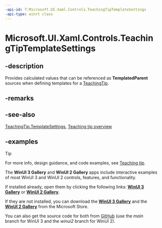 ```yaml
---
-api-id: T:Microsoft.UI.Xaml.Controls.TeachingTipTemplateSettings
-api-type: winrt class
---
```


# Microsoft.UI.Xaml.Controls.TeachingTipTemplateSettings

<!--
public class TeachingTipTemplateSettings : Windows.UI.Xaml.DependencyObject
-->

## -description

Provides calculated values that can be referenced as **TemplatedParent** sources when defining templates for a [TeachingTip](teachingtip.md).

## -remarks

## -see-also

[TeachingTip.TemplateSettings](teachingtip_templatesettings.md), [Teaching tip overview](/windows/apps/design/controls/dialogs-and-flyouts/teaching-tip)

## -examples

> [!TIP]
> For more info, design guidance, and code examples, see [Teaching tip](/windows/apps/design/controls/dialogs-and-flyouts/teaching-tip).
>
> The **WinUI 3 Gallery** and **WinUI 2 Gallery** apps include interactive examples of most WinUI 3 and WinUI 2 controls, features, and functionality.
>
> If installed already, open them by clicking the following links: [**WinUI 3 Gallery**](winui3gallery:/item/TeachingTip) or [**WinUI 2 Gallery**](winui2gallery:/item/TeachingTip).
>
> If they are not installed, you can download the [**WinUI 3 Gallery**](https://www.microsoft.com/p/winui-3-controls-gallery/9p3jfpwwdzrc) and the [**WinUI 2 Gallery**](https://www.microsoft.com/p/xaml-controls-gallery/9msvh128x2zt) from the Microsoft Store.
>
> You can also get the source code for both from [GitHub](https://github.com/Microsoft/WinUI-Gallery) (use the *main* branch for WinUI 3 and the *winui2* branch for WinUI 2).
